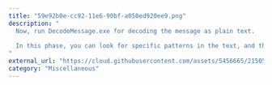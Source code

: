 ```yaml
---
title: "59e92b0e-cc92-11e6-90bf-a050ed920ee9.png"
description: "
  Now, run DecodeMessage.exe for decoding the message as plain text. 
  
  In this phase, you can look for specific patterns in the text, and thus get rid of most of the useless parts (like- mouse click, or same key-group press as happens during gaming).
"
external_url: "https://cloud.githubusercontent.com/assets/5456665/21505528/59e92b0e-cc92-11e6-90bf-a050ed920ee9.png"
category: "Miscellaneous"
---
```


